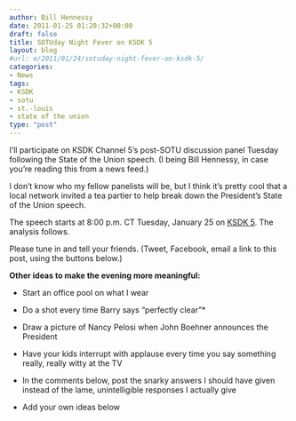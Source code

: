 ```yaml
---
author: Bill Hennessy
date: 2011-01-25 01:20:32+00:00
draft: false
title: SOTUday Night Fever on KSDK 5
layout: blog
#url: e/2011/01/24/sotuday-night-fever-on-ksdk-5/
categories:
- News
tags:
- KSDK
- sotu
- st.-louis
- state of the union
type: "post"
---
```


I’ll participate on KSDK Channel 5’s post-SOTU discussion panel Tuesday following the State of the Union speech. (I being Bill Hennessy, in case you’re reading this from a news feed.)

 

I don’t know who my fellow panelists will be, but I think it’s pretty cool that a local network invited a tea partier to help break down the President’s State of the Union speech. 

 

The speech starts at 8:00 p.m. CT Tuesday, January 25 on [KSDK 5](https://www.ksdk.com/). The analysis follows.

 

Please tune in and tell your friends. (Tweet, Facebook, email a link to this post, using the buttons below.)

 

**Other ideas to make the evening more meaningful:**

 

* Start an office pool on what I wear

 

* Do a shot every time Barry says “perfectly clear”*


 

* Draw a picture of Nancy Pelosi when John Boehner announces the President

 

* Have your kids interrupt with applause every time you say something really, really witty at the TV

 

* In the comments below, post the snarky answers I should have given instead of the lame, unintelligible responses I actually give

 

* Add your own ideas below
